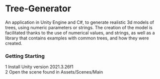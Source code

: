 # Tree-Generator
An application in Unity Engine and C#, to generate realistic 3d models of trees, using numeric parameters or strings. The creation of the model is facilitated thanks to the use of numerical values, and strings, as well as a library that contains examples with common trees, and how they were created.

### Getting Starting <br>
1 Install Unity version 2021.3.26f1<br>
2 Open the scene found in Assets/Scenes/Main<br>
